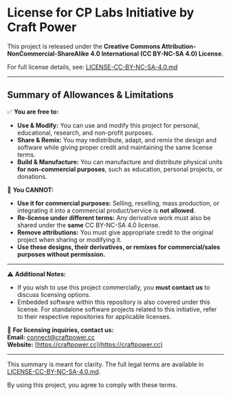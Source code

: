 # **License for CP Labs Initiative by Craft Power**  

This project is released under the **Creative Commons Attribution-NonCommercial-ShareAlike 4.0 International (CC BY-NC-SA 4.0) License**.  

For full license details, see: [LICENSE-CC-BY-NC-SA-4.0.md](./LICENSE-CC-BY-NC-SA-4.0.md)  

---

## **Summary of Allowances & Limitations**  

✅ **You are free to:**  
- **Use & Modify:** You can use and modify this project for personal, educational, research, and non-profit purposes.  
- **Share & Remix:** You may redistribute, adapt, and remix the design and software while giving proper credit and maintaining the same license terms.  
- **Build & Manufacture:** You can manufacture and distribute physical units **for non-commercial purposes**, such as education, personal projects, or donations.  

🚫 **You CANNOT:**  
- **Use it for commercial purposes:** Selling, reselling, mass production, or integrating it into a commercial product/service is **not allowed**.  
- **Re-license under different terms:** Any derivative work must also be shared under the **same** CC BY-NC-SA 4.0 license.  
- **Remove attributions:** You must give appropriate credit to the original project when sharing or modifying it.  
- **Use these designs, their derivatives, or remixes for commercial/sales purposes without permission.**  

---

⚠ **Additional Notes:**  
- If you wish to use this project commercially, you **must contact us** to discuss licensing options.  
- Embedded software within this repository is also covered under this license. For standalone software projects related to this initiative, refer to their respective repositories for applicable licenses.  

📩 **For licensing inquiries, contact us:**  
**Email:** [connect@craftpower.cc](mailto:connect@craftpower.cc)  
**Website:** [https://craftpower.cc](https://craftpower.cc)  

---

This summary is meant for clarity. The full legal terms are available in [LICENSE-CC-BY-NC-SA-4.0.md](./LICENSE-CC-BY-NC-SA-4.0.md).  

By using this project, you agree to comply with these terms.  
